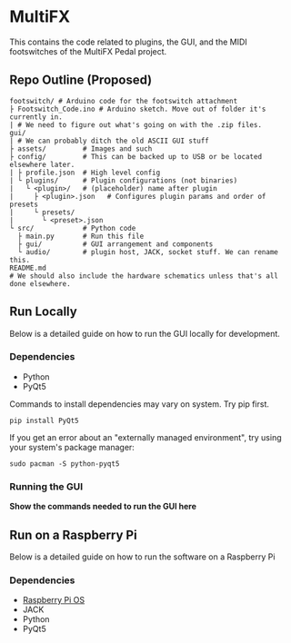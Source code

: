 # MultiFX
This contains the code related to plugins, the GUI, and the MIDI footswitches
of the MultiFX Pedal project.

## Repo Outline (Proposed)

```
footswitch/ # Arduino code for the footswitch attachment
├ Footswitch_Code.ino # Arduino sketch. Move out of folder it's currently in.
| # We need to figure out what's going on with the .zip files.
gui/
| # We can probably ditch the old ASCII GUI stuff
├ assets/         # Images and such
├ config/         # This can be backed up to USB or be located elsewhere later.
| ├ profile.json  # High level config
| └ plugins/      # Plugin configurations (not binaries)
|   └ <plugin>/   # (placeholder) name after plugin
|     ├ <plugin>.json   # Configures plugin params and order of presets
|     └ presets/
|       └ <preset>.json
└ src/            # Python code
  ├ main.py       # Run this file
  ├ gui/          # GUI arrangement and components
  └ audio/        # plugin host, JACK, socket stuff. We can rename this.
README.md
# We should also include the hardware schematics unless that's all done elsewhere.
```

## Run Locally

Below is a detailed guide on how to run the GUI locally for development.

### Dependencies

- Python
- PyQt5

Commands to install dependencies may vary on system. Try pip first.

```
pip install PyQt5
```

If you get an error about an "externally managed environment", try using your
system's package manager:

```
sudo pacman -S python-pyqt5
```

### Running the GUI

**Show the commands needed to run the GUI here**

## Run on a Raspberry Pi

Below is a detailed guide on how to run the software on a Raspberry Pi

### Dependencies

- [Raspberry Pi OS](https://www.raspberrypi.com/software/)
- JACK
- Python
- PyQt5

